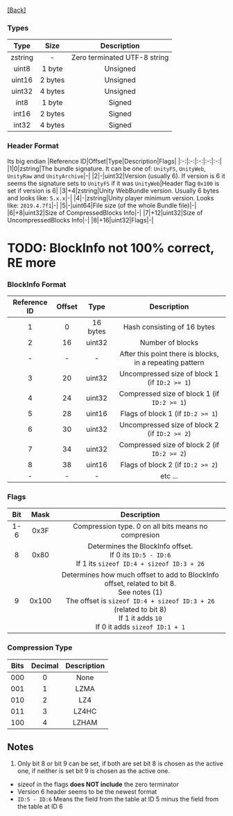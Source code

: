 [[Back]](../README.md)

### Types
|Type|Size|Description|
|:-:|:-:|:-:|
|zstring|-|Zero terminated UTF-8 string|
|uint8|1 byte|Unsigned|
|uint16|2 bytes|Unsigned|
|uint32|4 bytes|Unsigned|
|int8|1 byte|Signed|
|int16|2 bytes|Signed|
|int32|4 bytes|Signed|

### Header Format
Its big endian
|Reference ID|Offset|Type|Description|Flags|
|:-:|:-:|:-:|:-:|:-:|
|1|0|zstring|The bundle signature. It can be one of: `UnityFS`, `UnityWeb`, `UnityRaw` and `UnityArchive`|-|
|2|-|uint32|Version (usually 6). If version is 6 it seems the signature sets to `UnityFS` if it was `UnityWeb`|Header flag `0x100` is set if version is 6|
|3|+4|zstring|Unity WebBundle version. Usually 6 bytes and looks like: `5.x.x`|-|
|4|-|zstring|Unity player minimum version. Looks like: `2019.4.7f1`|-|
|5|-|uint64|File size (of the whole Bundle file)|-|
|6|+8|uint32|Size of CompressedBlocks Info|-|
|7|+12|uint32|Size of UncompressedBlocks Info|-|
|8|+16|uint32|Flags|-|

# TODO: BlockInfo not 100% correct, RE more
### BlockInfo Format
|Reference ID|Offset|Type|Description|
|:-:|:-:|:-:|:-:|
|1|0|16 bytes|Hash consisting of 16 bytes|
|2|16|uint32|Number of blocks|
|-|-|-|After this point there is blocks, in a repeating pattern|
|3|20|uint32|Uncompressed size of block 1 (if `ID:2 >= 1`)|
|4|24|uint32|Compressed size of block 1 (if `ID:2 >= 1`)|
|5|28|uint16|Flags of block 1 (if `ID:2 >= 1`)|
|6|30|uint32|Uncompressed size of block 2 (if `ID:2 >= 2`)|
|7|34|uint32|Compressed size of block 2 (if `ID:2 >= 2`)|
|8|38|uint16|Flags of block 2 (if `ID:2 >= 2`)|
|-|-|-|etc ...|

### Flags
|Bit|Mask|Description|
|:-:|:-:|:-:|
|1-6|0x3F|Compression type. 0 on all bits means no compresion|
|8|0x80|Determines the BlockInfo offset.<br>If 0 its `ID:5 - ID:6`<br>If 1 its `sizeof ID:4 + sizeof ID:3 + 26`|
|9|0x100|Determines how much offset to add to BlockInfo offset, related to bit 8.<br>See notes (1)<br>The offset is `sizeof ID:4 + sizeof ID:3 + 26` (related to bit 8)<br>If 1 it adds `10`<br>If 0 it adds `sizeof ID:1 + 1`

### Compression Type
|Bits|Decimal|Description|
|:-:|:-:|:-:|
|000|0|None|
|001|1|LZMA|
|010|2|LZ4|
|011|3|LZ4HC|
|100|4|LZHAM|

## Notes
1. Only bit 8 or bit 9 can be set, if both are set bit 8 is chosen as the active one, if neither is set bit 9 is chosen as the active one.

* sizeof in the flags **does NOT include** the zero terminator
* Version 6 header seems to be the newest format
* `ID:5 - ID:6` Means the field from the table at ID 5 minus the field from the table at ID 6